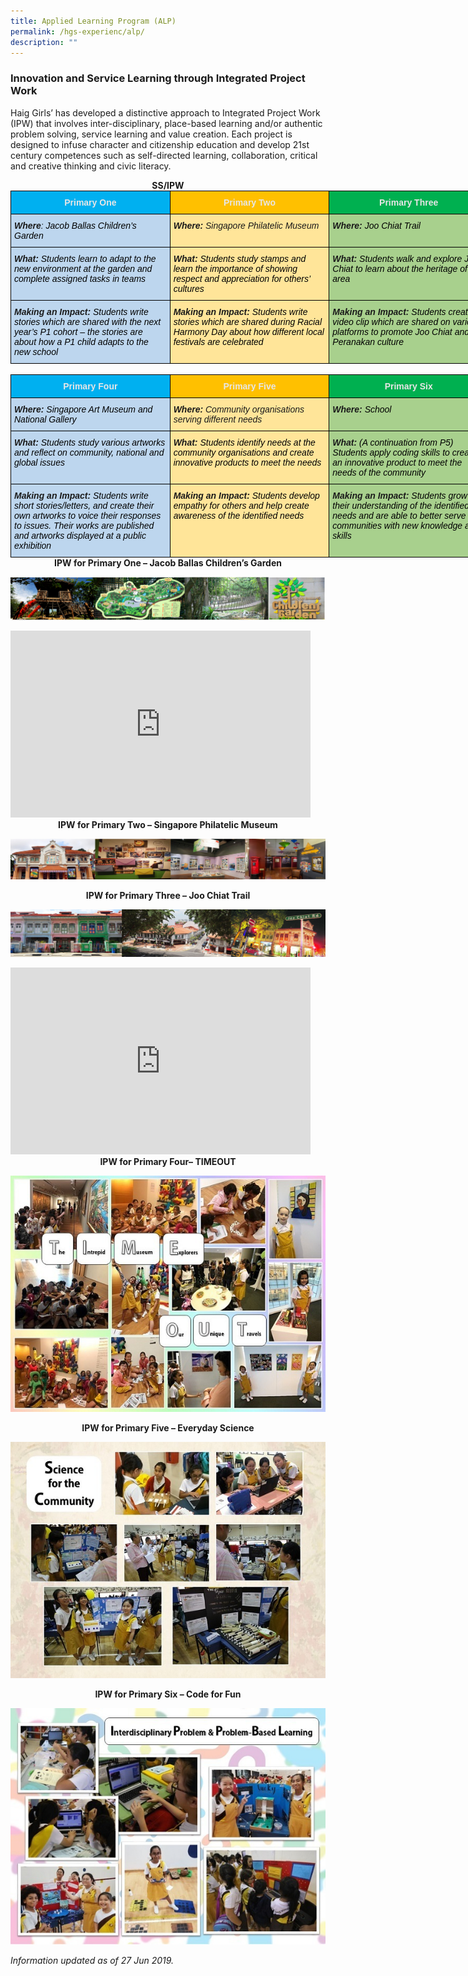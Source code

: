 ```yaml
---
title: Applied Learning Program (ALP)
permalink: /hgs-experienc/alp/
description: ""
---
```



### Innovation and Service Learning through Integrated Project Work

Haig Girls’ has developed a distinctive approach to Integrated Project Work (IPW) that involves inter-disciplinary, place-based learning and/or authentic problem solving, service learning and value creation. Each project is designed to infuse character and citizenship education and develop 21st century competences such as self-directed learning, collaboration, critical and creative thinking and civic literacy.

<center><strong>SS/IPW</strong></center>

<style type="text/css">
.tg  {border-collapse:collapse;border-spacing:0;margin:0px auto;}
.tg td{border-color:black;border-style:solid;border-width:1px;font-family:Arial, sans-serif;font-size:14px;
  overflow:hidden;padding:10px 5px;word-break:normal;}
.tg th{border-color:black;border-style:solid;border-width:1px;font-family:Arial, sans-serif;font-size:14px;
  font-weight:normal;overflow:hidden;padding:10px 5px;word-break:normal;}
.tg .tg-ad8v{background-color:#BDD6EE;font-style:italic;text-align:left;vertical-align:top}
.tg .tg-osat{background-color:#00B0F0;color:#E7E6E6;font-weight:bold;text-align:center;vertical-align:top}
.tg .tg-hfgw{background-color:#FFC000;color:#E7E6E6;font-weight:bold;text-align:center;vertical-align:top}
.tg .tg-30r0{background-color:#00B050;color:#E7E6E6;font-weight:bold;text-align:center;vertical-align:top}
.tg .tg-5ril{background-color:#FFE599;font-style:italic;text-align:left;vertical-align:top}
.tg .tg-0te4{background-color:#A8D08D;font-style:italic;text-align:left;vertical-align:top}
</style>
<table style="undefined;table-layout: fixed; width: 765px" class="tg">
<colgroup>
<col style="width: 255px">
<col style="width: 255px">
<col style="width: 255px">
</colgroup>
<tbody>
  <tr>
    <td class="tg-osat"><span style="color:#E7E6E6">Primary One</span></td>
    <td class="tg-hfgw"><span style="color:#E7E6E6">Primary Two</span></td>
    <td class="tg-30r0"><span style="color:#E7E6E6">Primary Three</span></td>
  </tr>
  <tr>
    <td class="tg-ad8v"><span style="font-weight:bold;font-style:italic">Where</span><span style="font-style:italic">: </span><span style="font-style:italic;color:#000">Jacob Ballas Children’s Garden</span></td>
    <td class="tg-5ril"><span style="font-weight:bold">Where:</span> Singapore Philatelic Museum</td>
    <td class="tg-0te4"><span style="font-weight:bold">Where:</span> <span style="color:#000">Joo Chiat Trail</span></td>
  </tr>
  <tr>
    <td class="tg-ad8v"><span style="font-weight:bold">What:</span> <span style="color:#000">Students learn to adapt to the new environment at the garden and complete assigned tasks in teams</span></td>
    <td class="tg-5ril"><span style="font-weight:bold">What: </span><span style="color:#000">Students study stamps and learn the importance of showing respect and appreciation for others’ cultures</span></td>
    <td class="tg-0te4"><span style="font-weight:bold">What: </span><span style="color:#000">Students walk and explore Joo Chiat to learn about the heritage of the area</span></td>
  </tr>
  <tr>
    <td class="tg-ad8v"><span style="font-weight:bold">Making an Impact: </span><span style="color:#000">Students write stories which are shared with the next year’s P1 cohort – the stories are about how a P1 child adapts to the new school</span></td>
    <td class="tg-5ril"><span style="font-weight:bold">Making an Impact:</span> <span style="color:#000">Students write stories which are shared during Racial Harmony Day about how different local festivals are celebrated</span></td>
    <td class="tg-0te4"><span style="font-weight:bold;font-style:italic">Making an Impact:</span> <span style="color:#000">Students create a video clip which are shared on various platforms to promote Joo Chiat and the Peranakan culture</span></td>
  </tr>
</tbody>
</table>

<br>

<style type="text/css">
.tg  {border-collapse:collapse;border-spacing:0;margin:0px auto;}
.tg td{border-color:black;border-style:solid;border-width:1px;font-family:Arial, sans-serif;font-size:14px;
  overflow:hidden;padding:10px 5px;word-break:normal;}
.tg th{border-color:black;border-style:solid;border-width:1px;font-family:Arial, sans-serif;font-size:14px;
  font-weight:normal;overflow:hidden;padding:10px 5px;word-break:normal;}
.tg .tg-ad8v{background-color:#BDD6EE;font-style:italic;text-align:left;vertical-align:top}
.tg .tg-osat{background-color:#00B0F0;color:#E7E6E6;font-weight:bold;text-align:center;vertical-align:top}
.tg .tg-hfgw{background-color:#FFC000;color:#E7E6E6;font-weight:bold;text-align:center;vertical-align:top}
.tg .tg-30r0{background-color:#00B050;color:#E7E6E6;font-weight:bold;text-align:center;vertical-align:top}
.tg .tg-5ril{background-color:#FFE599;font-style:italic;text-align:left;vertical-align:top}
.tg .tg-0te4{background-color:#A8D08D;font-style:italic;text-align:left;vertical-align:top}
</style>
<table style="undefined;table-layout: fixed; width: 765px" class="tg">
<colgroup>
<col style="width: 255px">
<col style="width: 255px">
<col style="width: 255px">
</colgroup>
<tbody>
  <tr>
    <td class="tg-osat"><span style="color:#E7E6E6">Primary Four</span></td>
    <td class="tg-hfgw"><span style="color:#E7E6E6">Primary Five</span></td>
    <td class="tg-30r0"><span style="color:#E7E6E6">Primary Six</span></td>
  </tr>
  <tr>
    <td class="tg-ad8v"><span style="font-weight:bold">Where: </span><span style="color:#000">Singapore Art Museum and National Gallery</span></td>
    <td class="tg-5ril"><span style="font-weight:bold">Where:</span> Community organisations serving different needs</td>
    <td class="tg-0te4"><span style="font-weight:bold">Where: </span><span style="color:#000">School</span></td>
  </tr>
  <tr>
    <td class="tg-ad8v"><span style="font-weight:bold">What: </span><span style="color:#000">Students study various artworks and reflect on community, national and global issues</span></td>
    <td class="tg-5ril"><span style="font-weight:bold">What: </span><span style="color:#000">Students identify needs at the community organisations and create innovative products to meet the needs</span></td>
    <td class="tg-0te4"><span style="font-weight:bold">What: </span><span style="color:#000">(A continuation from P5)</span><br><span style="color:#000">Students apply coding skills to create an innovative product to meet the needs of the community</span></td>
  </tr>
  <tr>
    <td class="tg-ad8v"><span style="font-weight:bold">Making an Impact: </span><span style="color:#000">Students write short stories/letters, and create their own artworks to voice their responses to issues. Their works are published and artworks displayed at a public exhibition</span></td>
    <td class="tg-5ril"><span style="font-weight:bold">Making an Impact:</span> <span style="color:#000">Students develop empathy for others and help create awareness of the identified needs</span></td>
    <td class="tg-0te4"><span style="font-weight:bold">Making an Impact: </span><span style="color:#000">Students grow in their understanding of the identified needs and are able to better serve the communities with new knowledge and skills</span></td>
  </tr>
</tbody>
</table>

<center><strong>IPW for Primary One – Jacob Ballas Children’s Garden</strong></center>

![](/images/alp1.png)

<iframe allowfullscreen="true" height="299" width="480" frameborder="0" src="https://docs.google.com/presentation/d/e/2PACX-1vQyQ3qXenmu8copFezFzB1ixt_zkfRTLJLNcTwSrccwh1ryA-4kBl264l43ZkOcKPFgtdEfssflzC48/embed?start=true&amp;loop=true&amp;delayms=3000"></iframe>

<center><strong>IPW for Primary Two – Singapore Philatelic Museum</strong></center>

![](/images/alp2.png)


<center><strong>IPW for Primary Three – Joo Chiat Trail</strong></center>

![](/images/alp3.png)

<iframe allowfullscreen="true" height="299" width="480" frameborder="0" src="https://docs.google.com/presentation/d/e/2PACX-1vQ3C5roOtacQX7GS_Jw43yp8SiqqCu2a3fr_r-NltYGe1qKAPeWDEWZ5gLJwS6F9VujjFCY2MY4SMJK/embed?start=true&amp;loop=true&amp;delayms=3000"></iframe>

<center><strong>IPW for Primary Four– TIMEOUT</strong></center>

![](/images/alp4.jpeg)

<center><strong>IPW for Primary Five – Everyday Science</strong></center>

![](/images/alp5.jpeg)

<center><strong>IPW for Primary Six – Code for Fun</strong></center>

![](/images/alp6.jpeg)

_Information updated as of 27 Jun 2019._